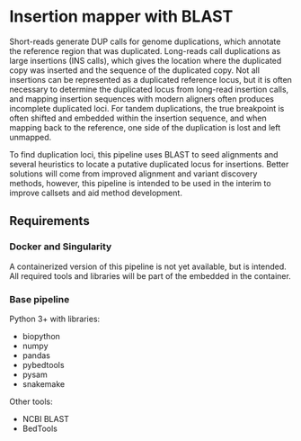 # Insertion mapper with BLAST

Short-reads generate DUP calls for genome duplications, which annotate the reference region that was duplicated.
Long-reads call duplications as large insertions (INS calls), which gives the location where the duplicated copy was
inserted and the sequence of the duplicated copy. Not all insertions can be represented as a duplicated reference locus,
but it is often necessary to determine the duplicated locus from long-read insertion calls, and mapping insertion
sequences with modern aligners often produces incomplete duplicated loci. For tandem duplications, the true breakpoint
is often shifted and embedded within the insertion sequence, and when mapping back to the reference, one side of the
duplication is lost and left unmapped.

To find duplication loci, this pipeline uses BLAST to seed alignments and several heuristics to locate a putative
duplicated locus for insertions. Better solutions will come from improved alignment and variant discovery methods,
however, this pipeline is intended to be used in the interim to improve callsets and aid method development.

## Requirements

### Docker and Singularity

A containerized version of this pipeline is not yet available, but is intended. All required tools and libraries will
be part of the embedded in the container.

### Base pipeline

Python 3+ with libraries:
* biopython
* numpy
* pandas
* pybedtools
* pysam
* snakemake

Other tools:
* NCBI BLAST
* BedTools
